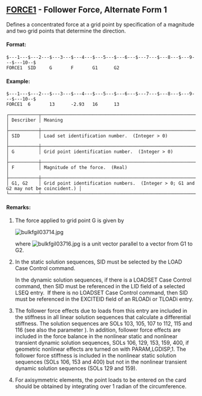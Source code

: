 ## [FORCE1](https://help.hexagonmi.com/bundle/MSC_Nastran_2022.4/page/Nastran_Combined_Book/qrg/bulkfgil/TOC.FORCE1.xhtml) - Follower Force, Alternate Form 1

Defines a concentrated force at a grid point by specification of a magnitude and two grid points that determine the direction.

#### Format:

```nastran
$---1---$---2---$---3---$---4---$---5---$---6---$---7---$---8---$---9---$---10--$
FORCE1  SID     G       F       G1      G2                                      
```
#### Example:

```nastran
$---1---$---2---$---3---$---4---$---5---$---6---$---7---$---8---$---9---$---10--$
FORCE1  6       13      -2.93   16      13                                      
```
```text
┌───────────┬─────────────────────────────────────────────────────────────────────────────────────┐
│ Describer │ Meaning                                                                             │
├───────────┼─────────────────────────────────────────────────────────────────────────────────────┤
│ SID       │ Load set identification number.  (Integer > 0)                                      │
├───────────┼─────────────────────────────────────────────────────────────────────────────────────┤
│ G         │ Grid point identification number.  (Integer > 0)                                    │
├───────────┼─────────────────────────────────────────────────────────────────────────────────────┤
│ F         │ Magnitude of the force.  (Real)                                                     │
├───────────┼─────────────────────────────────────────────────────────────────────────────────────┤
│ G1, G2    │ Grid point identification numbers.  (Integer > 0; G1 and G2 may not be coincident.) │
└───────────┴─────────────────────────────────────────────────────────────────────────────────────┘
```
#### Remarks:

1. The force applied to grid point G is given by

     ![bulkfgil03714.jpg](https://help-be.hexagonmi.com/bundle/MSC_Nastran_2022.4/page/Nastran_Combined_Book/qrg/bulkfgil/../../../assets/bulkfgil03714.jpg?_LANG=enus)  

     where  ![bulkfgil03716.jpg](https://help-be.hexagonmi.com/bundle/MSC_Nastran_2022.4/page/Nastran_Combined_Book/qrg/bulkfgil/../../../assets/bulkfgil03716.jpg?_LANG=enus)  is a unit vector parallel to a vector from G1 to G2.

2. In the static solution sequences, SID must be selected by the LOAD Case Control command.

     In the dynamic solution sequences, if there is a LOADSET Case Control command, then SID must be referenced in the LID field of a selected LSEQ entry.  If there is no LOADSET Case Control command, then SID must be referenced in the EXCITEID field of an RLOADi or TLOADi entry.

3. The follower force effects due to loads from this entry are included in the stiffness in all linear solution sequences that calculate a differential stiffness. The solution sequences are SOLs 103, 105, 107 to 112, 115 and 116 (see also the parameter  ). In addition, follower force effects are included in the force balance in the nonlinear static and nonlinear transient dynamic solution sequences, SOLs 106, 129, 153, 159, 400, if geometric nonlinear effects are turned on with PARAM,LGDISP,1. The follower force stiffness is included in the nonlinear static solution sequences (SOLs 106, 153 and 400) but not in the nonlinear transient dynamic solution sequences (SOLs 129 and 159).

4. For axisymmetric elements, the point loads to be entered on the card should be obtained by integrating over 1 radian of the circumference.

